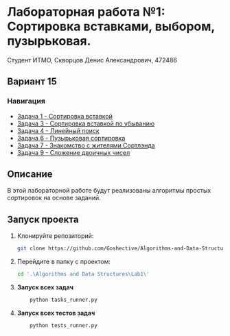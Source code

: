 # Лабораторная работа №1: Сортировка вставками, выбором, пузырьковая.

Студент ИТМО, Скворцов Денис Александрович, 472486

## Вариант 15

### Навигация
- [Задача 1 - Сортировка вставкой ](Task_main_1)
- [Задача 3 - Сортировка вставкой по убыванию](Task_plus_3)
- [Задача 4 - Линейный поиск ](Task_main_4)
- [Задача 6 - Пузырьковая сортировка ](Task_plus_6)
- [Задача 7 - Знакомство с жителями Сортлэнда ](Task_main_7)
- [Задача 9 - Сложение двоичных чисел ](Task_plus_9)

## Описание
В этой лабораторной работе будут реализованы алгоритмы простых сортировок на основе заданий.


## Запуск проекта
1. Клонируйте репозиторий:
   ```bash
   git clone https://github.com/Goshective/Algorithms-and-Data-Structures
   ```

2. Перейдите в папку с проектом:
   ```bash
   cd '.\Algorithms and Data Structures\Lab1\'
   ```

3. **Запуск всех задач**
    ```bash
        python tasks_runner.py
    ```

4. **Запуск всех тестов задач**
    ```bash
        python tests_runner.py